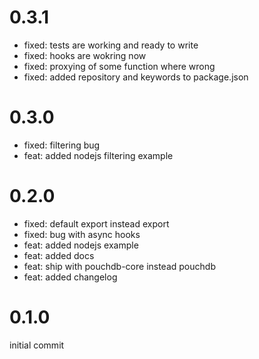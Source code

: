 # 0.3.1
- fixed: tests are working and ready to write
- fixed: hooks are wokring now
- fixed: proxying of some function where wrong
- fixed: added repository and keywords to package.json

# 0.3.0
- fixed: filtering bug
- feat: added nodejs filtering example

# 0.2.0
- fixed: default export instead export
- fixed: bug with async hooks
- feat: added nodejs example
- feat: added docs
- feat: ship with pouchdb-core instead pouchdb
- feat: added changelog

# 0.1.0
initial commit